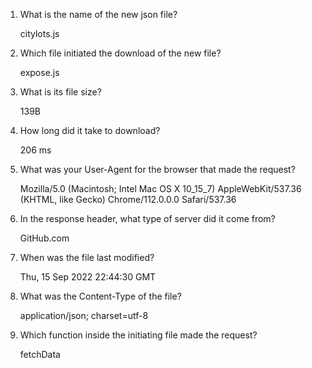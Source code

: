 1. What is the name of the new json file?
    
   citylots.js                                         <br>
  
2. Which file initiated the download of the new file?

   expose.js                                           <br>
   
3. What is its file size?

   139B                                    <br>
  
4. How long did it take to download?

   206 ms                                                 <br>
  
5. What was your User-Agent for the browser that made the request?

   Mozilla/5.0 (Macintosh; Intel Mac OS X 10_15_7) AppleWebKit/537.36 (KHTML, like Gecko) Chrome/112.0.0.0 Safari/537.36  <br>

6. In the response header, what type of server did it come from?

   GitHub.com  <br>
     
7. When was the file last modified?

   Thu, 15 Sep 2022 22:44:30 GMT <br>

8. What was the Content-Type of the file?
    
   application/json; charset=utf-8  <br>

9. Which function inside the initiating file made the request?

   fetchData <br>
